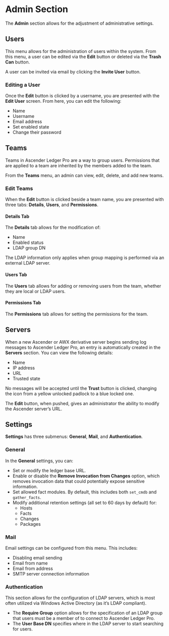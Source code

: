 # Admin Section

The **Admin** section allows for the adjustment of administrative settings.

## Users

This menu allows for the administration of users within the system. From this menu, a user can be edited via the **Edit** button or deleted via the **Trash Can** button.

A user can be invited via email by clicking the **Invite User** button.

### Editing a User

Once the **Edit** button is clicked by a username, you are presented with the **Edit User** screen. From here, you can edit the following:

- Name
- Username
- Email address
- Set enabled state
- Change their password

## Teams

Teams in Ascender Ledger Pro are a way to group users. Permissions that are applied to a team are inherited by the members added to the team.

From the **Teams** menu, an admin can view, edit, delete, and add new teams.

### Edit Teams

When the **Edit** button is clicked beside a team name, you are presented with three tabs: **Details**, **Users**, and **Permissions**.

#### Details Tab

The **Details** tab allows for the modification of:

- Name
- Enabled status
- LDAP group DN

The LDAP information only applies when group mapping is performed via an external LDAP server.

#### Users Tab

The **Users** tab allows for adding or removing users from the team, whether they are local or LDAP users.

#### Permissions Tab

The **Permissions** tab allows for setting the permissions for the team.

## Servers

When a new Ascender or AWX derivative server begins sending log messages to Ascender Ledger Pro, an entry is automatically created in the **Servers** section. You can view the following details:

- Name
- IP address
- URL
- Trusted state

No messages will be accepted until the **Trust** button is clicked, changing the icon from a yellow unlocked padlock to a blue locked one.

The **Edit** button, when pushed, gives an administrator the ability to modify the Ascender server’s URL.

## Settings

**Settings** has three submenus: **General**, **Mail**, and **Authentication**.

### General

In the **General** settings, you can:

- Set or modify the ledger base URL.
- Enable or disable the **Remove Invocation from Changes** option, which removes invocation data that could potentially expose sensitive information.
- Set allowed fact modules. By default, this includes both `set_cmdb` and `gather_facts`.
- Modify additional retention settings (all set to 60 days by default) for:
  - Hosts
  - Facts
  - Changes
  - Packages

### Mail

Email settings can be configured from this menu. This includes:

- Disabling email sending
- Email from name
- Email from address
- SMTP server connection information

### Authentication

This section allows for the configuration of LDAP servers, which is most often utilized via Windows Active Directory (as it’s LDAP compliant).

- The **Require Group** option allows for the specification of an LDAP group that users must be a member of to connect to Ascender Ledger Pro.
- The **User Base DN** specifies where in the LDAP server to start searching for users.
